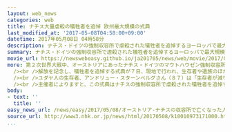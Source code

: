 ```yaml
---
layout: web_news
categories: web
title: ナチス大量虐殺の犠牲者を追悼 欧州最大規模の式典
last_modified_at: '2017-05-08T04:58:00+09:00'
datetime: 2017年05月08日 04時58分
description: ナチス・ドイツの強制収容所で虐殺された犠牲者を追悼するヨーロッパで最大規模の式典が７日、オーストリアで開かれ、参列者は偏狭な民族主義が再び台頭するのを抑え込むよう訴えました。
summary: ナチス・ドイツの強制収容所で虐殺された犠牲者を追悼するヨーロッパで最大規模の式典が７日、オーストリアで開かれ、参列者は偏狭な民族主義が再び台頭するのを抑え込むよう訴えました。
movie_url: https://newswebeasy.github.io/ja201705/news/web/movie/2017/05/08/k10010973171000.mp4
more: 第２次世界大戦中、オーストリアにあったナチス・ドイツのマウトハウゼン強制収容所には、ヨーロッパ各国のユダヤ人やロマの人たち、それに旧ソビエト軍の捕虜などが集められ、１９４５年５月にアメリカ軍が解放するまでの間、１０万人以上が虐殺されました。<br
  /><br />解放を記念し、犠牲者を追悼する式典が７日、現地で行われ、生存者や遺族のほか、各国の政府代表など７０００人が参列しました。式典でははじめに、歴史が繰り返されないよう社会の断絶ではなく、融和を進めるべきだという誓いが２０の言語で読み上げられました。そのあと、参列者が国ごとに行進し、石棺をかたどった記念碑に花を手向けました。<br
  /><br />ユダヤ人の生存者、アンドリュー・スターンベルグさん（８７）は「生存者が減り、あの時代の恐ろしさを語れる人がいなくなるのが不安だ。格差で不満が広がり、社会が右傾化している現状はナチスの台頭を許した時代と同じだ」と話し、偏狭な民族主義が再び台頭するのを抑え込むよう訴えました。<br
  /><br />主催者によりますと、この式典はナチスの強制収容所で虐殺された犠牲者を追悼するものとしてはヨーロッパで最大規模ですが、生存者の参列は年々減っていて、歴史の教訓を若い世代にどう伝えていくかが課題となっています。
body:
- text: ''
  title: ''
easy_news_url: /news/easy/2017/05/08/オーストリア-ナチスの収容所で亡くなった人のために祈る/
source_url: http://www3.nhk.or.jp/news/html/20170508/k10010973171000.html
...
```

